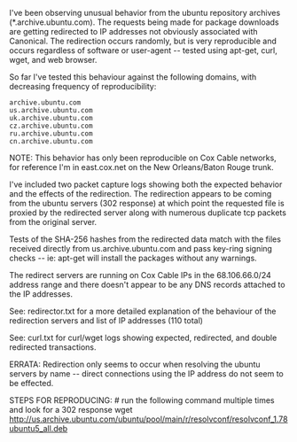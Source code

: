 I've been observing unusual behavior from the ubuntu repository archives (*.archive.ubuntu.com). The requests being made for package downloads are getting redirected to IP addresses not obviously associated with Canonical. The redirection occurs randomly, but is very reproducible and occurs regardless of software or user-agent -- tested using apt-get, curl, wget, and web browser. 

So far I've tested this behaviour against the following domains, with decreasing frequency of reproducibility:

    archive.ubuntu.com
    us.archive.ubuntu.com
    uk.archive.ubuntu.com
    cz.archive.ubuntu.com
    ru.archive.ubuntu.com
    cn.archive.ubuntu.com

NOTE: This behavior has only been reproducible on Cox Cable networks, for reference I'm in east.cox.net on the New Orleans/Baton Rouge trunk.

I've included two packet capture logs showing both the expected behavior and the effects of the redirection. The redirection appears to be coming from the ubuntu servers (302 response) at which point the requested file is proxied by the redirected server along with numerous duplicate tcp packets from the original server.

Tests of the SHA-256 hashes from the redirected data match with the files received directly from us.archive.ubuntu.com and pass key-ring signing checks -- ie: apt-get will install the packages without any warnings.

The redirect servers are running on Cox Cable IPs in the 68.106.66.0/24 address range and there doesn't appear to be any DNS records attached to the IP addresses. 

See: redirector.txt for a more detailed explanation of the behaviour of the redirection servers and list of IP addresses (110 total)

See: curl.txt for curl/wget logs showing expected, redirected, and double redirected transactions.

ERRATA: 
Redirection only seems to occur when resolving the ubuntu servers by name -- direct connections using the IP address do not seem to be effected.

STEPS FOR REPRODUCING:
    # run the following command multiple times and look for a 302 response
    wget http://us.archive.ubuntu.com/ubuntu/pool/main/r/resolvconf/resolvconf_1.78ubuntu5_all.deb

